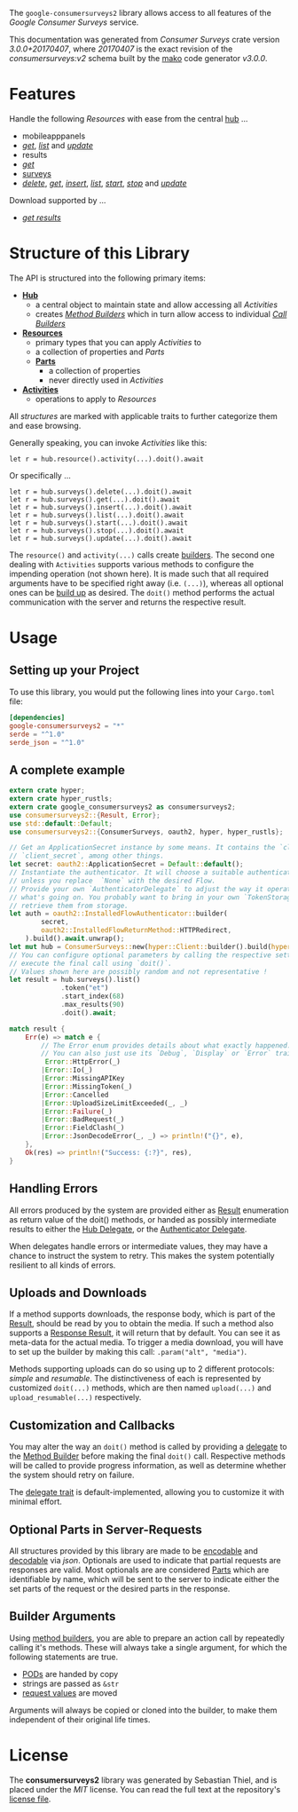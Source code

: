 <!---
DO NOT EDIT !
This file was generated automatically from 'src/mako/api/README.md.mako'
DO NOT EDIT !
-->
The `google-consumersurveys2` library allows access to all features of the *Google Consumer Surveys* service.

This documentation was generated from *Consumer Surveys* crate version *3.0.0+20170407*, where *20170407* is the exact revision of the *consumersurveys:v2* schema built by the [mako](http://www.makotemplates.org/) code generator *v3.0.0*.
# Features

Handle the following *Resources* with ease from the central [hub](https://docs.rs/google-consumersurveys2/3.0.0+20170407/google_consumersurveys2/ConsumerSurveys) ... 

* mobileapppanels
 * [*get*](https://docs.rs/google-consumersurveys2/3.0.0+20170407/google_consumersurveys2/api::MobileapppanelGetCall), [*list*](https://docs.rs/google-consumersurveys2/3.0.0+20170407/google_consumersurveys2/api::MobileapppanelListCall) and [*update*](https://docs.rs/google-consumersurveys2/3.0.0+20170407/google_consumersurveys2/api::MobileapppanelUpdateCall)
* results
 * [*get*](https://docs.rs/google-consumersurveys2/3.0.0+20170407/google_consumersurveys2/api::ResultGetCall)
* [surveys](https://docs.rs/google-consumersurveys2/3.0.0+20170407/google_consumersurveys2/api::Survey)
 * [*delete*](https://docs.rs/google-consumersurveys2/3.0.0+20170407/google_consumersurveys2/api::SurveyDeleteCall), [*get*](https://docs.rs/google-consumersurveys2/3.0.0+20170407/google_consumersurveys2/api::SurveyGetCall), [*insert*](https://docs.rs/google-consumersurveys2/3.0.0+20170407/google_consumersurveys2/api::SurveyInsertCall), [*list*](https://docs.rs/google-consumersurveys2/3.0.0+20170407/google_consumersurveys2/api::SurveyListCall), [*start*](https://docs.rs/google-consumersurveys2/3.0.0+20170407/google_consumersurveys2/api::SurveyStartCall), [*stop*](https://docs.rs/google-consumersurveys2/3.0.0+20170407/google_consumersurveys2/api::SurveyStopCall) and [*update*](https://docs.rs/google-consumersurveys2/3.0.0+20170407/google_consumersurveys2/api::SurveyUpdateCall)


Download supported by ...

* [*get results*](https://docs.rs/google-consumersurveys2/3.0.0+20170407/google_consumersurveys2/api::ResultGetCall)



# Structure of this Library

The API is structured into the following primary items:

* **[Hub](https://docs.rs/google-consumersurveys2/3.0.0+20170407/google_consumersurveys2/ConsumerSurveys)**
    * a central object to maintain state and allow accessing all *Activities*
    * creates [*Method Builders*](https://docs.rs/google-consumersurveys2/3.0.0+20170407/google_consumersurveys2/client::MethodsBuilder) which in turn
      allow access to individual [*Call Builders*](https://docs.rs/google-consumersurveys2/3.0.0+20170407/google_consumersurveys2/client::CallBuilder)
* **[Resources](https://docs.rs/google-consumersurveys2/3.0.0+20170407/google_consumersurveys2/client::Resource)**
    * primary types that you can apply *Activities* to
    * a collection of properties and *Parts*
    * **[Parts](https://docs.rs/google-consumersurveys2/3.0.0+20170407/google_consumersurveys2/client::Part)**
        * a collection of properties
        * never directly used in *Activities*
* **[Activities](https://docs.rs/google-consumersurveys2/3.0.0+20170407/google_consumersurveys2/client::CallBuilder)**
    * operations to apply to *Resources*

All *structures* are marked with applicable traits to further categorize them and ease browsing.

Generally speaking, you can invoke *Activities* like this:

```Rust,ignore
let r = hub.resource().activity(...).doit().await
```

Or specifically ...

```ignore
let r = hub.surveys().delete(...).doit().await
let r = hub.surveys().get(...).doit().await
let r = hub.surveys().insert(...).doit().await
let r = hub.surveys().list(...).doit().await
let r = hub.surveys().start(...).doit().await
let r = hub.surveys().stop(...).doit().await
let r = hub.surveys().update(...).doit().await
```

The `resource()` and `activity(...)` calls create [builders][builder-pattern]. The second one dealing with `Activities` 
supports various methods to configure the impending operation (not shown here). It is made such that all required arguments have to be 
specified right away (i.e. `(...)`), whereas all optional ones can be [build up][builder-pattern] as desired.
The `doit()` method performs the actual communication with the server and returns the respective result.

# Usage

## Setting up your Project

To use this library, you would put the following lines into your `Cargo.toml` file:

```toml
[dependencies]
google-consumersurveys2 = "*"
serde = "^1.0"
serde_json = "^1.0"
```

## A complete example

```Rust
extern crate hyper;
extern crate hyper_rustls;
extern crate google_consumersurveys2 as consumersurveys2;
use consumersurveys2::{Result, Error};
use std::default::Default;
use consumersurveys2::{ConsumerSurveys, oauth2, hyper, hyper_rustls};

// Get an ApplicationSecret instance by some means. It contains the `client_id` and 
// `client_secret`, among other things.
let secret: oauth2::ApplicationSecret = Default::default();
// Instantiate the authenticator. It will choose a suitable authentication flow for you, 
// unless you replace  `None` with the desired Flow.
// Provide your own `AuthenticatorDelegate` to adjust the way it operates and get feedback about 
// what's going on. You probably want to bring in your own `TokenStorage` to persist tokens and
// retrieve them from storage.
let auth = oauth2::InstalledFlowAuthenticator::builder(
        secret,
        oauth2::InstalledFlowReturnMethod::HTTPRedirect,
    ).build().await.unwrap();
let mut hub = ConsumerSurveys::new(hyper::Client::builder().build(hyper_rustls::HttpsConnector::with_native_roots()), auth);
// You can configure optional parameters by calling the respective setters at will, and
// execute the final call using `doit()`.
// Values shown here are possibly random and not representative !
let result = hub.surveys().list()
             .token("et")
             .start_index(68)
             .max_results(90)
             .doit().await;

match result {
    Err(e) => match e {
        // The Error enum provides details about what exactly happened.
        // You can also just use its `Debug`, `Display` or `Error` traits
         Error::HttpError(_)
        |Error::Io(_)
        |Error::MissingAPIKey
        |Error::MissingToken(_)
        |Error::Cancelled
        |Error::UploadSizeLimitExceeded(_, _)
        |Error::Failure(_)
        |Error::BadRequest(_)
        |Error::FieldClash(_)
        |Error::JsonDecodeError(_, _) => println!("{}", e),
    },
    Ok(res) => println!("Success: {:?}", res),
}

```
## Handling Errors

All errors produced by the system are provided either as [Result](https://docs.rs/google-consumersurveys2/3.0.0+20170407/google_consumersurveys2/client::Result) enumeration as return value of
the doit() methods, or handed as possibly intermediate results to either the 
[Hub Delegate](https://docs.rs/google-consumersurveys2/3.0.0+20170407/google_consumersurveys2/client::Delegate), or the [Authenticator Delegate](https://docs.rs/yup-oauth2/*/yup_oauth2/trait.AuthenticatorDelegate.html).

When delegates handle errors or intermediate values, they may have a chance to instruct the system to retry. This 
makes the system potentially resilient to all kinds of errors.

## Uploads and Downloads
If a method supports downloads, the response body, which is part of the [Result](https://docs.rs/google-consumersurveys2/3.0.0+20170407/google_consumersurveys2/client::Result), should be
read by you to obtain the media.
If such a method also supports a [Response Result](https://docs.rs/google-consumersurveys2/3.0.0+20170407/google_consumersurveys2/client::ResponseResult), it will return that by default.
You can see it as meta-data for the actual media. To trigger a media download, you will have to set up the builder by making
this call: `.param("alt", "media")`.

Methods supporting uploads can do so using up to 2 different protocols: 
*simple* and *resumable*. The distinctiveness of each is represented by customized 
`doit(...)` methods, which are then named `upload(...)` and `upload_resumable(...)` respectively.

## Customization and Callbacks

You may alter the way an `doit()` method is called by providing a [delegate](https://docs.rs/google-consumersurveys2/3.0.0+20170407/google_consumersurveys2/client::Delegate) to the 
[Method Builder](https://docs.rs/google-consumersurveys2/3.0.0+20170407/google_consumersurveys2/client::CallBuilder) before making the final `doit()` call. 
Respective methods will be called to provide progress information, as well as determine whether the system should 
retry on failure.

The [delegate trait](https://docs.rs/google-consumersurveys2/3.0.0+20170407/google_consumersurveys2/client::Delegate) is default-implemented, allowing you to customize it with minimal effort.

## Optional Parts in Server-Requests

All structures provided by this library are made to be [encodable](https://docs.rs/google-consumersurveys2/3.0.0+20170407/google_consumersurveys2/client::RequestValue) and 
[decodable](https://docs.rs/google-consumersurveys2/3.0.0+20170407/google_consumersurveys2/client::ResponseResult) via *json*. Optionals are used to indicate that partial requests are responses 
are valid.
Most optionals are are considered [Parts](https://docs.rs/google-consumersurveys2/3.0.0+20170407/google_consumersurveys2/client::Part) which are identifiable by name, which will be sent to 
the server to indicate either the set parts of the request or the desired parts in the response.

## Builder Arguments

Using [method builders](https://docs.rs/google-consumersurveys2/3.0.0+20170407/google_consumersurveys2/client::CallBuilder), you are able to prepare an action call by repeatedly calling it's methods.
These will always take a single argument, for which the following statements are true.

* [PODs][wiki-pod] are handed by copy
* strings are passed as `&str`
* [request values](https://docs.rs/google-consumersurveys2/3.0.0+20170407/google_consumersurveys2/client::RequestValue) are moved

Arguments will always be copied or cloned into the builder, to make them independent of their original life times.

[wiki-pod]: http://en.wikipedia.org/wiki/Plain_old_data_structure
[builder-pattern]: http://en.wikipedia.org/wiki/Builder_pattern
[google-go-api]: https://github.com/google/google-api-go-client

# License
The **consumersurveys2** library was generated by Sebastian Thiel, and is placed 
under the *MIT* license.
You can read the full text at the repository's [license file][repo-license].

[repo-license]: https://github.com/Byron/google-apis-rsblob/main/LICENSE.md
